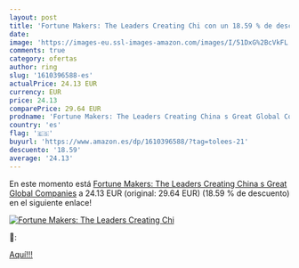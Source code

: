 ```yaml
---
layout: post
title: 'Fortune Makers: The Leaders Creating Chi con un 18.59 % de descuento'
date: 
image: 'https://images-eu.ssl-images-amazon.com/images/I/51DxG%2BcVkFL._SL200_.jpg'
comments: true
category: ofertas
author: ring
slug: '1610396588-es'
actualPrice: 24.13 EUR
currency: EUR
price: 24.13
comparePrice: 29.64 EUR
prodname: 'Fortune Makers: The Leaders Creating China s Great Global Companies'
country: 'es'
flag: '🇪🇸'
buyurl: 'https://www.amazon.es/dp/1610396588/?tag=tolees-21'
descuento: '18.59'
average: '24.13'
---
```


En este momento está [Fortune Makers: The Leaders Creating China s Great Global Companies](https://www.amazon.es/dp/1610396588/?tag=tolees-21) a 24.13 EUR (original: 29.64 EUR) (18.59 %  de descuento) en el siguiente enlace!

[![Fortune Makers: The Leaders Creating Chi](https://images-eu.ssl-images-amazon.com/images/I/51DxG%2BcVkFL._SL200_.jpg)](https://www.amazon.es/dp/1610396588/?tag=tolees-21)

🔎:


[Aquí!!!](https://www.amazon.es/dp/1610396588/?tag=tolees-21)
